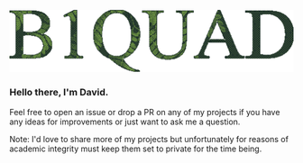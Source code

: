 ![alt text](https://raw.githubusercontent.com/B1QUAD/B1QUAD/main/lettering-higher-dither.png)

### Hello there, I'm David.

Feel free to open an issue or drop a PR on any of my projects if you have any ideas for improvements or just want to ask me a question. 

Note: I'd love to share more of my projects but unfortunately for reasons of academic integrity must keep them set to private for the time being.

<!-- [![github stats](https://github-readme-stats.vercel.app/api?username=b1quad&show_icons=true&theme=dark&include_all_commits=false)](https://github.com/anuraghazra/github-readme-stats)

[![most used languages](https://github-readme-stats.vercel.app/api/top-langs/?username=b1quad&show_icons=true&theme=dark&hide=html&langs_count=5)](https://github.com/anuraghazra/github-readme-stats) -->
